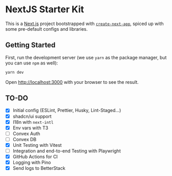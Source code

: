# NextJS Starter Kit

This is a [Next.js](https://nextjs.org) project bootstrapped with [`create-next-app`](https://nextjs.org/docs/app/api-reference/cli/create-next-app), spiced up with some pre-default configs and libraries.

## Getting Started

First, run the development server (we use `yarn` as the package manager, but you can use `npm` as well):

```bash
yarn dev
```

Open [http://localhost:3000](http://localhost:3000) with your browser to see the result.

## TO-DO

- [X] Initial config (ESLint, Prettier, Husky, Lint-Staged…)
- [X] shadcn/ui support
- [X] I18n with `next-intl`
- [X] Env vars with T3
- [ ] Convex Auth
- [ ] Convex DB
- [X] Unit Testing with Vitest
- [ ] Integration and end-to-end Testing with Playwright
- [X] GitHub Actions for CI
- [X] Logging with Pino
- [X] Send logs to BetterStack
